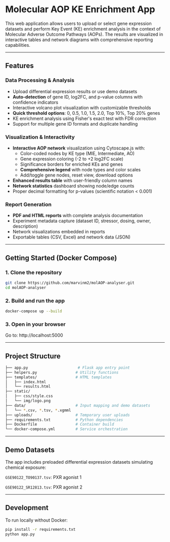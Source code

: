 # Molecular AOP KE Enrichment App

This web application allows users to upload or select gene expression datasets and perform Key Event (KE) enrichment analysis in the context of Molecular Adverse Outcome Pathways (AOPs). The results are visualized in interactive tables and network diagrams with comprehensive reporting capabilities.

---

## Features

### Data Processing & Analysis

- Upload differential expression results or use demo datasets  
- **Auto-detection** of gene ID, log2FC, and p-value columns with confidence indicators
- Interactive volcano plot visualization with customizable thresholds
- **Quick threshold options**: 0, 0.5, 1.0, 1.5, 2.0, Top 10%, Top 20% genes
- KE enrichment analysis using Fisher's exact test with FDR correction
- Support for multiple gene ID formats and duplicate handling

### Visualization & Interactivity

- **Interactive AOP network** visualization using Cytoscape.js with:
  - Color-coded nodes by KE type (MIE, Intermediate, AO)
  - Gene expression coloring (-2 to +2 log2FC scale)
  - Significance borders for enriched KEs and genes
  - **Comprehensive legend** with node types and color scales
  - Add/toggle gene nodes, reset view, download options
- **Enhanced results table** with user-friendly column names
- **Network statistics** dashboard showing node/edge counts
- Proper decimal formatting for p-values (scientific notation < 0.001)

### Report Generation

- **PDF and HTML reports** with complete analysis documentation
- Experiment metadata capture (dataset ID, stressor, dosing, owner, description)
- Network visualizations embedded in reports
- Exportable tables (CSV, Excel) and network data (JSON)

---

## Getting Started (Docker Compose)

### 1. Clone the repository

```bash
git clone https://github.com/marvinm2/molAOP-analyser.git
cd molAOP-analyser
```

### 2. Build and run the app

```bash
docker-compose up --build
```

### 3. Open in your browser

Go to: http://localhost:5000

---

## Project Structure

```bash
├── app.py                      # Flask app entry point
├── helpers.py                 # Utility functions
├── templates/                 # HTML templates
│   ├── index.html
│   └── results.html
├── static/
│   ├── css/style.css
│   └── img/logo.png
├── data/                      # Input mapping and demo datasets
│   └── *.csv, *.tsv, *.xgmml
├── uploads/                   # Temporary user uploads
├── requirements.txt           # Python dependencies
├── Dockerfile                 # Container build
└── docker-compose.yml         # Service orchestration
```

---

## Demo Datasets

The app includes preloaded differential expression datasets simulating chemical exposure:

`GSE90122_TO90137.tsv`: PXR agonist 1

`GSE90122_SR12813.tsv`: PXR agonist 2

---

## Development

To run locally without Docker:

```bash
pip install -r requirements.txt
python app.py
```
